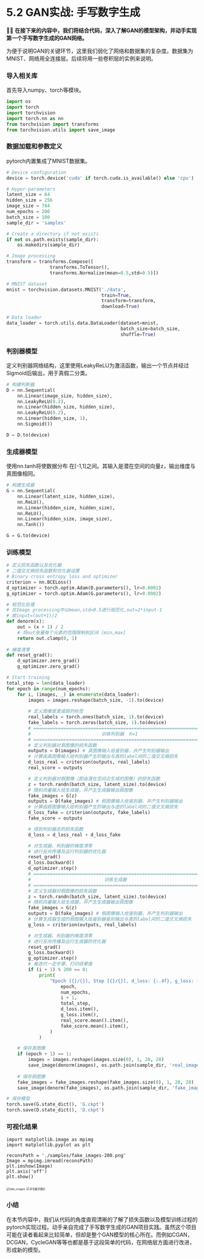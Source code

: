 # 5.2 GAN实战: 手写数字生成

🎉🎉 **在接下来的内容中，我们将结合代码，深入了解GAN的模型架构，并动手实现第一个手写数字生成的GAN网络。**

为便于说明GAN的关键环节，这里我们弱化了网络和数据集的复杂度。数据集为 MNIST、网络用全连接层。后续将用一些卷积层的实例来说明。

### 导入相关库

首先导入numpy、torch等模块。

``` python
import os
import torch
import torchvision
import torch.nn as nn
from torchvision import transforms
from torchvision.utils import save_image
```

### 数据加载和参数定义

pytorch内置集成了MNIST数据集。

``` python
# Device configuration
device = torch.device('cuda' if torch.cuda.is_available() else 'cpu')

# Hyper-parameters 
latent_size = 64  
hidden_size = 256
image_size = 784
num_epochs = 200
batch_size = 100
sample_dir = 'samples'

# Create a directory if not exists
if not os.path.exists(sample_dir):
    os.makedirs(sample_dir)

# Image processing
transform = transforms.Compose([
                transforms.ToTensor(),
                transforms.Normalize(mean=0.5,std=0.5)])

# MNIST dataset
mnist = torchvision.datasets.MNIST('./data',
                                   train=True,
                                   transform=transform,
                                   download=True)

# Data loader
data_loader = torch.utils.data.DataLoader(dataset=mnist,
                                          batch_size=batch_size, 
                                          shuffle=True)
```

### 判别器模型

定义判别器网络结构，这里使用LeakyReLU为激活函数，输出一个节点并经过 Sigmoid后输出，用于真假二分类。 

``` python
# 构建判断器 
D = nn.Sequential( 
	nn.Linear(image_size, hidden_size), 
	nn.LeakyReLU(0.2), 
	nn.Linear(hidden_size, hidden_size), 
	nn.LeakyReLU(0.2), 
	nn.Linear(hidden_size, 1), 
	nn.Sigmoid())

D = D.to(device)
```

### 生成器模型

使用nn.tanh将使数据分布 在[-1,1]之间。其输入是潜在空间的向量z，输出维度与真图像相同。

``` python
# 构建生成器
G = nn.Sequential(
	nn.Linear(latent_size, hidden_size), 
	nn.ReLU(), 
	nn.Linear(hidden_size, hidden_size), 
	nn.ReLU(), 
	nn.Linear(hidden_size, image_size), 
	nn.Tanh())

G = G.to(device)
```

### 训练模型

``` python
# 定义损失函数以及优化器
# 二值交叉熵损失函数和优化器设置
# Binary cross entropy loss and optimizer
criterion = nn.BCELoss()
d_optimizer = torch.optim.Adam(D.parameters(), lr=0.0002)
g_optimizer = torch.optim.Adam(G.parameters(), lr=0.0002)

# 规范化处理
# 在Image processing中以mean,std=0.5进行规范化,out=2*input-1
# 故input=(out+1)/2
def denorm(x):
    out = (x + 1) / 2
    # 将out张量每个元素的范围限制到区间 [min,max]
    return out.clamp(0, 1)
   
# 梯度清零    
def reset_grad():
    d_optimizer.zero_grad()
    g_optimizer.zero_grad()

# Start training
total_step = len(data_loader)
for epoch in range(num_epochs):
	for i, (images, _) in enumerate(data_loader):
		images = images.reshape(batch_size, -1).to(device) 
		
		# 定义图像是真或假的标签 			
		real_labels = torch.ones(batch_size, 1).to(device) 
		fake_labels = torch.zeros(batch_size, 1).to(device) 
    	# ================================================================== # 
    	#                          训练判别器  K=1                            # 
    	# ================================================================== # 
    	# 定义判别器对真图像的损失函数
    	outputs = D(images) # 真图像输入给鉴别器，并产生判别器输出
    	# 计算由真图像输入给判别器产生的输出与真的label间的二值交叉熵损失
    	d_loss_real = criterion(outputs, real_labels)
    	real_score = outputs 

    	# 定义判别器对假图像（即由潜在空间点生成的图像）的损失函数 
    	z = torch.randn(batch_size, latent_size).to(device) 
    	# 随机向量输入给生成器，并产生生成器输出假图像
    	fake_images = G(z)
    	outputs = D(fake_images) # 假图像输入给鉴别器，并产生判别器输出
    	# 计算由假图像输入给判别器产生的输出与虚的label间的二值交叉熵损失
    	d_loss_fake = criterion(outputs, fake_labels)
    	fake_score = outputs

    	# 得到判别器总的损失函数
    	d_loss = d_loss_real + d_loss_fake 

    	# 对生成器、判别器的梯度清零
    	# 进行反向传播及运行判别器的优化器 
    	reset_grad()
    	d_loss.backward()
    	d_optimizer.step() 
    	# ================================================================== # 
    	#                           训练生成器                                # 
    	# ================================================================== # 
    	# 定义生成器对假图像的损失函数
    	z = torch.randn(batch_size, latent_size).to(device)
        # 随机向量输入给生成器，并产生生成器输出假图像
    	fake_images = G(z)
    	outputs = D(fake_images) # 假图像输入给鉴别器，并产生判别器输出
		# 计算生成器生成的假图输入给鉴别器鉴别输出与真的label间的二值交叉熵损失
    	g_loss = criterion(outputs, real_labels) 

    	# 对生成器、判别器的梯度清零 
    	# 进行反向传播及运行生成器的优化器 
    	reset_grad()
    	g_loss.backward()
    	g_optimizer.step()
		# 每迭代一定步骤，打印结果值
    	if (i + 1) % 200 == 0:
            print(
                "Epoch [{}/{}], Step [{}/{}], d_loss: {:.4f}, g_loss: {:.4f}, D(x): {:.2f}, D(G(z)): {:.2f}".format(
                    epoch,
                    num_epochs,
                    i + 1,
                    total_step,
                    d_loss.item(),
                    g_loss.item(),
                    real_score.mean().item(),
                    fake_score.mean().item(),
                )
            )

    # 保存真图像
    if (epoch + 1) == 1:
      	images = images.reshape(images.size(0), 1, 28, 28)
      	save_image(denorm(images), os.path.join(sample_dir, 'real_images.png')) 
      
    # 保存假图像 
    fake_images = fake_images.reshape(fake_images.size(0), 1, 28, 28) 
    save_image(denorm(fake_images), os.path.join(sample_dir, 'fake_images-{}.png'.format(epoch+1))) 

# 保存模型
torch.save(G.state_dict(), 'G.ckpt')
torch.save(D.state_dict(), 'D.ckpt')
```

### 可视化结果

```
import matplotlib.image as mpimg
import matplotlib.pyplot as plt

reconsPath = './samples/fake_images-200.png' 
Image = mpimg.imread(reconsPath) 
plt.imshow(Image)
plt.axis('off')
plt.show() 
```

<img src="https://raw.githubusercontent.com/datawhalechina/dive-into-cv-pytorch/master/markdown_imgs/chapter05/fake_images.png" alt="fake_images" style="zoom:50%;" />

<img src="https://raw.githubusercontent.com/datawhalechina/dive-into-cv-pytorch/master/markdown_imgs/chapter05/iter_img.png" alt="手写数字图片" style="zoom: 50%;" />

### 小结

在本节内容中，我们从代码的角度直观清晰的了解了损失函数以及模型训练过程的pytorch实现过程。动手亲自完成了手写数字生成的GAN项目实践。虽然这个项目可能在读者看起来比较简单，但却是整个GAN模型的核心所在。而例如CGAN，DCGAN，CycleGAN等等也都是基于这段简单的代码，在网络层方面进行改进，形成新的模型。  

